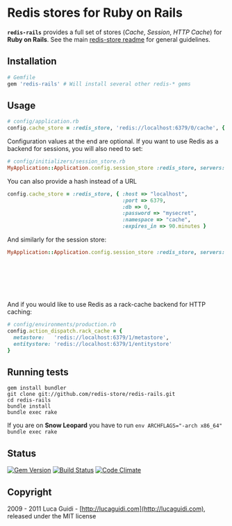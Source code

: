 # Redis stores for Ruby on Rails

__`redis-rails`__ provides a full set of stores (*Cache*, *Session*, *HTTP Cache*) for __Ruby on Rails__. See the main [redis-store readme](https://github.com/redis-store/redis-store) for general guidelines.

## Installation

```ruby
# Gemfile
gem 'redis-rails' # Will install several other redis-* gems
```

## Usage

```ruby
# config/application.rb
config.cache_store = :redis_store, 'redis://localhost:6379/0/cache', { expires_in: 90.minutes }
```

Configuration values at the end are optional. If you want to use Redis as a backend for sessions, you will also need to set:

```ruby
# config/initializers/session_store.rb
MyApplication::Application.config.session_store :redis_store, servers: 'redis://localhost:6379/0/cache'
```

You can also provide a hash instead of a URL

```ruby
config.cache_store = :redis_store, { :host => "localhost",
                                     :port => 6379,
                                     :db => 0,
                                     :password => "mysecret",
                                     :namespace => "cache",
                                     :expires_in => 90.minutes }
```

And similarly for the session store:

```ruby
MyApplication::Application.config.session_store :redis_store, servers: { :host => "localhost",
                                                                         :port => 6379,
                                                                         :db => 0,
                                                                         :password => "mysecret",
                                                                         :namespace => "session"
                                                                       },
                                                                       :expires_in => 90.minutes
```

And if you would like to use Redis as a rack-cache backend for HTTP caching:

```ruby
# config/environments/production.rb
config.action_dispatch.rack_cache = {
  metastore:   'redis://localhost:6379/1/metastore',
  entitystore: 'redis://localhost:6379/1/entitystore'
}
```

## Running tests

```shell
gem install bundler
git clone git://github.com/redis-store/redis-rails.git
cd redis-rails
bundle install
bundle exec rake
```

If you are on **Snow Leopard** you have to run `env ARCHFLAGS="-arch x86_64" bundle exec rake`

## Status

[![Gem Version](https://badge.fury.io/rb/redis-rails.png)](http://badge.fury.io/rb/redis-rails) [![Build Status](https://secure.travis-ci.org/redis-store/redis-rails.png?branch=master)](http://travis-ci.org/jodosha/redis-rails?branch=master) [![Code Climate](https://codeclimate.com/github/jodosha/redis-store.png)](https://codeclimate.com/github/redis-store/redis-rails)

## Copyright

2009 - 2011 Luca Guidi - [http://lucaguidi.com](http://lucaguidi.com), released under the MIT license
